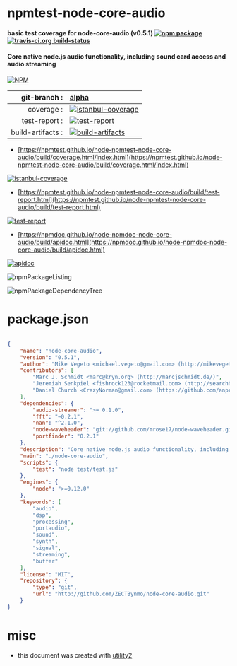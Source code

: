 # npmtest-node-core-audio

#### basic test coverage for  node-core-audio (v0.5.1)  [![npm package](https://img.shields.io/npm/v/npmtest-node-core-audio.svg?style=flat-square)](https://www.npmjs.org/package/npmtest-node-core-audio) [![travis-ci.org build-status](https://api.travis-ci.org/npmtest/node-npmtest-node-core-audio.svg)](https://travis-ci.org/npmtest/node-npmtest-node-core-audio)

#### Core native node.js audio functionality, including sound card access and audio streaming

[![NPM](https://nodei.co/npm/node-core-audio.png?downloads=true&downloadRank=true&stars=true)](https://www.npmjs.com/package/node-core-audio)

| git-branch : | [alpha](https://github.com/npmtest/node-npmtest-node-core-audio/tree/alpha)|
|--:|:--|
| coverage : | [![istanbul-coverage](https://npmtest.github.io/node-npmtest-node-core-audio/build/coverage.badge.svg)](https://npmtest.github.io/node-npmtest-node-core-audio/build/coverage.html/index.html)|
| test-report : | [![test-report](https://npmtest.github.io/node-npmtest-node-core-audio/build/test-report.badge.svg)](https://npmtest.github.io/node-npmtest-node-core-audio/build/test-report.html)|
| build-artifacts : | [![build-artifacts](https://npmtest.github.io/node-npmtest-node-core-audio/glyphicons_144_folder_open.png)](https://github.com/npmtest/node-npmtest-node-core-audio/tree/gh-pages/build)|

- [https://npmtest.github.io/node-npmtest-node-core-audio/build/coverage.html/index.html](https://npmtest.github.io/node-npmtest-node-core-audio/build/coverage.html/index.html)

[![istanbul-coverage](https://npmtest.github.io/node-npmtest-node-core-audio/build/screenCapture.buildCi.browser.%252Ftmp%252Fbuild%252Fcoverage.lib.html.png)](https://npmtest.github.io/node-npmtest-node-core-audio/build/coverage.html/index.html)

- [https://npmtest.github.io/node-npmtest-node-core-audio/build/test-report.html](https://npmtest.github.io/node-npmtest-node-core-audio/build/test-report.html)

[![test-report](https://npmtest.github.io/node-npmtest-node-core-audio/build/screenCapture.buildCi.browser.%252Ftmp%252Fbuild%252Ftest-report.html.png)](https://npmtest.github.io/node-npmtest-node-core-audio/build/test-report.html)

- [https://npmdoc.github.io/node-npmdoc-node-core-audio/build/apidoc.html](https://npmdoc.github.io/node-npmdoc-node-core-audio/build/apidoc.html)

[![apidoc](https://npmdoc.github.io/node-npmdoc-node-core-audio/build/screenCapture.buildCi.browser.%252Ftmp%252Fbuild%252Fapidoc.html.png)](https://npmdoc.github.io/node-npmdoc-node-core-audio/build/apidoc.html)

![npmPackageListing](https://npmtest.github.io/node-npmtest-node-core-audio/build/screenCapture.npmPackageListing.svg)

![npmPackageDependencyTree](https://npmtest.github.io/node-npmtest-node-core-audio/build/screenCapture.npmPackageDependencyTree.svg)



# package.json

```json

{
    "name": "node-core-audio",
    "version": "0.5.1",
    "author": "Mike Vegeto <michael.vegeto@gmail.com> (http://mikevegeto.com/)",
    "contributors": [
        "Marc J. Schmidt <marc@kryn.org> (http://marcjschmidt.de/)",
        "Jeremiah Senkpiel <fishrock123@rocketmail.com> (http://searchbeam.jit.su/)",
        "Daniel Church <CrazyNorman@gmail.com> (https://github.com/anprogrammer/)"
    ],
    "dependencies": {
        "audio-streamer": ">= 0.1.0",
        "fft": "~0.2.1",
        "nan": "^2.1.0",
        "node-waveheader": "git://github.com/mrose17/node-waveheader.git",
        "portfinder": "0.2.1"
    },
    "description": "Core native node.js audio functionality, including sound card access and audio streaming",
    "main": "./node-core-audio",
    "scripts": {
        "test": "node test/test.js"
    },
    "engines": {
        "node": ">=0.12.0"
    },
    "keywords": [
        "audio",
        "dsp",
        "processing",
        "portaudio",
        "sound",
        "synth",
        "signal",
        "streaming",
        "buffer"
    ],
    "license": "MIT",
    "repository": {
        "type": "git",
        "url": "http://github.com/ZECTBynmo/node-core-audio.git"
    }
}
```



# misc
- this document was created with [utility2](https://github.com/kaizhu256/node-utility2)

